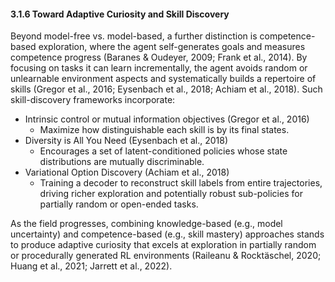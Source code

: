 #### 3.1.6 Toward Adaptive Curiosity and Skill Discovery

Beyond model-free vs. model-based, a further distinction is competence-based exploration, where the agent self-generates goals and measures competence progress (Baranes & Oudeyer, 2009; Frank et al., 2014). By focusing on tasks it can learn incrementally, the agent avoids random or unlearnable environment aspects and systematically builds a repertoire of skills (Gregor et al., 2016; Eysenbach et al., 2018; Achiam et al., 2018). Such skill-discovery frameworks incorporate:
- Intrinsic control or mutual information objectives (Gregor et al., 2016)
  - Maximize how distinguishable each skill is by its final states.
- Diversity is All You Need (Eysenbach et al., 2018)
  - Encourages a set of latent-conditioned policies whose state distributions are mutually discriminable.
- Variational Option Discovery (Achiam et al., 2018)
  - Training a decoder to reconstruct skill labels from entire trajectories, driving richer exploration and potentially robust sub-policies for partially random or open-ended tasks.

As the field progresses, combining knowledge-based (e.g., model uncertainty) and competence-based (e.g., skill mastery) approaches stands to produce adaptive curiosity that excels at exploration in partially random or procedurally generated RL environments (Raileanu & Rocktäschel, 2020; Huang et al., 2021; Jarrett et al., 2022).
